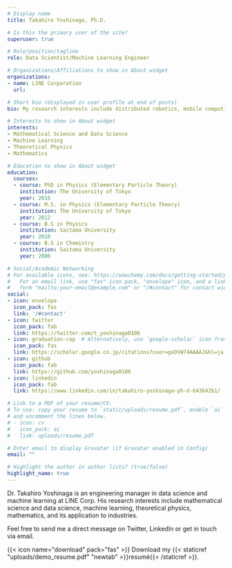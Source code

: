 ```yaml
---
# Display name
title: Takahiro Yoshinaga, Ph.D.

# Is this the primary user of the site?
superuser: true

# Role/position/tagline
role: Data Scientist/Machine Learning Engineer

# Organizations/Affiliations to show in About widget
organizations:
- name: LINE Corporation
  url:

# Short bio (displayed in user profile at end of posts)
bio: My research interests include distributed robotics, mobile computing and programmable matter.

# Interests to show in About widget
interests:
- Mathematical Science and Data Science
- Machine Learning
- Theoretical Physics
- Mathematics

# Education to show in About widget
education:
  courses:
  - course: PhD in Physics (Elementary Particle Theory)
    institution: The University of Tokyo
    year: 2015
  - course: M.S. in Physics (Elementary Particle Theory)
    institution: The University of Tokyo
    year: 2012
  - course: B.S in Physics
    institution: Saitama University
    year: 2010
  - course: B.S in Chemistry
    institution: Saitama University
    year: 2006

# Social/Academic Networking
# For available icons, see: https://wowchemy.com/docs/getting-started/page-builder/#icons
#   For an email link, use "fas" icon pack, "envelope" icon, and a link in the
#   form "mailto:your-email@example.com" or "/#contact" for contact widget.
social:
- icon: envelope
  icon_pack: fas
  link: '/#contact'
- icon: twitter
  icon_pack: fab
  link: https://twitter.com/t_yoshinaga0106
- icon: graduation-cap  # Alternatively, use `google-scholar` icon from `ai` icon pack
  icon_pack: fas
  link: https://scholar.google.co.jp/citations?user=gxDVW74AAAAJ&hl=ja
- icon: github
  icon_pack: fab
  link: https://github.com/yoshinaga0106
- icon: linkedin
  icon_pack: fab
  link: https://www.linkedin.com/in/takahiro-yoshinaga-ph-d-643642b1/

# Link to a PDF of your resume/CV.
# To use: copy your resume to `static/uploads/resume.pdf`, enable `ai` icons in `params.toml`, 
# and uncomment the lines below.
# - icon: cv
#   icon_pack: ai
#   link: uploads/resume.pdf

# Enter email to display Gravatar (if Gravatar enabled in Config)
email: ""

# Highlight the author in author lists? (true/false)
highlight_name: true
---
```


Dr. Takahiro Yoshinaga is an engineering manager in data science and machine learning at LINE Corp. His research interests include mathematical science and data science, machine learning, theoretical physics, mathematics, and its application to industries.

Feel free to send me a direct message on Twitter, LinkedIn or get in touch via email.

{{< icon name="download" pack="fas" >}} Download my {{< staticref "uploads/demo_resume.pdf" "newtab" >}}resumé{{< /staticref >}}.
